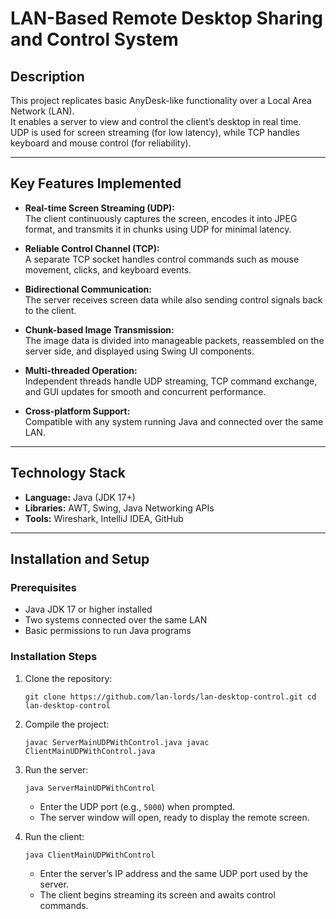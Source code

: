 ﻿
# LAN-Based Remote Desktop Sharing and Control System

## Description
This project replicates basic AnyDesk-like functionality over a Local Area Network (LAN).  
It enables a server to view and control the client’s desktop in real time.  
UDP is used for screen streaming (for low latency), while TCP handles keyboard and mouse control (for reliability).

---


## Key Features Implemented
-   **Real-time Screen Streaming (UDP):**  
    The client continuously captures the screen, encodes it into JPEG format, and transmits it in chunks using UDP for minimal latency.
    
-   **Reliable Control Channel (TCP):**  
    A separate TCP socket handles control commands such as mouse movement, clicks, and keyboard events.
    
-   **Bidirectional Communication:**  
    The server receives screen data while also sending control signals back to the client.
    
-   **Chunk-based Image Transmission:**  
    The image data is divided into manageable packets, reassembled on the server side, and displayed using Swing UI components.
    
-   **Multi-threaded Operation:**  
    Independent threads handle UDP streaming, TCP command exchange, and GUI updates for smooth and concurrent performance.
    
-   **Cross-platform Support:**  
    Compatible with any system running Java and connected over the same LAN.

---

## Technology Stack
- **Language:** Java (JDK 17+)
- **Libraries:** AWT, Swing, Java Networking APIs
- **Tools:** Wireshark, IntelliJ IDEA, GitHub

---

## Installation and Setup

### Prerequisites
- Java JDK 17 or higher installed
- Two systems connected over the same LAN
- Basic permissions to run Java programs

### Installation Steps

1.  Clone the repository:
    
    `git clone https://github.com/lan-lords/lan-desktop-control.git
    cd lan-desktop-control`
    
2.  Compile the project:
    
    `javac ServerMainUDPWithControl.java
    javac ClientMainUDPWithControl.java` 
    
3.  Run the server:
    
    `java ServerMainUDPWithControl` 
    
    -   Enter the UDP port (e.g., `5000`) when prompted.
    -   The server window will open, ready to display the remote screen.
        
4.  Run the client:

    `java ClientMainUDPWithControl` 

    -   Enter the server’s IP address and the same UDP port used by the server.
    -   The client begins streaming its screen and awaits control commands.
